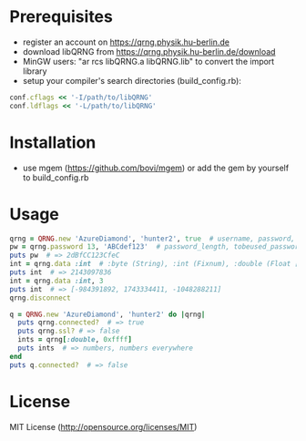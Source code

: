 # Prerequisites
- register an account on <https://qrng.physik.hu-berlin.de>
- download libQRNG from <https://qrng.physik.hu-berlin.de/download>
- MinGW users: "ar rcs libQRNG.a libQRNG.lib" to convert the import library
- setup your compiler's search directories (build_config.rb):
```ruby
conf.cflags << '-I/path/to/libQRNG'
conf.ldflags << '-L/path/to/libQRNG'
```

# Installation
- use mgem (<https://github.com/bovi/mgem>) or add the gem by yourself to build_config.rb

# Usage
```ruby
qrng = QRNG.new 'AzureDiamond', 'hunter2', true  # username, password, use ssl (optional)
pw = qrng.password 13, 'ABCdef123'  # password_length, tobeused_password_chars (optional)
puts pw  # => 2dBfCC123CfeC
int = qrng.data :int  # :byte (String), :int (Fixnum), :double (Float [between 0 and 1])
puts int  # => 2143097836
int = qrng.data :int, 3
puts int  # => [-984391892, 1743334411, -1048288211]
qrng.disconnect

q = QRNG.new 'AzureDiamond', 'hunter2' do |qrng|
  puts qrng.connected?  # => true
  puts qrng.ssl? # => false
  ints = qrng[:double, 0xffff]
  puts ints  # => numbers, numbers everywhere
end
puts q.connected?  # => false
```

# License
MIT License (<http://opensource.org/licenses/MIT>)
